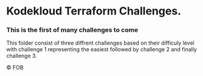 # Kodekloud Terraform Challenges.

### This is the first of many challenges to come

This folder consist of three diffrent challenges based on their difficuly level with challenge 1 representing the easiest followed by challenge 2 and finally challenge 3.

&copy; FOB
